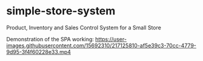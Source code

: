 # simple-store-system
Product, Inventory and Sales Control System for a Small Store

Demonstration of the SPA working:
https://user-images.githubusercontent.com/15692310/217125810-af5e39c3-70cc-4779-9d95-3f4f60228e33.mp4
